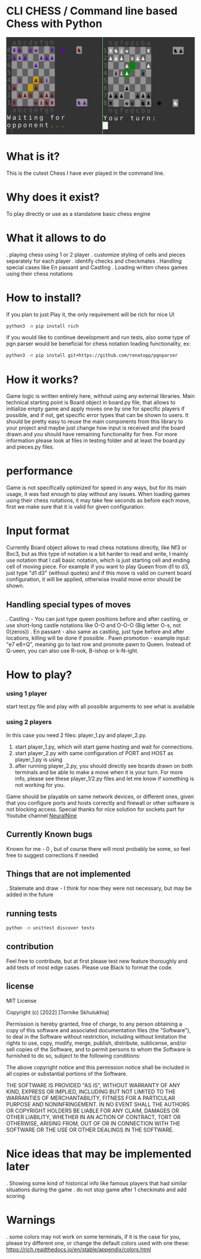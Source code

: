 # CLI CHESS / Command line based Chess with Python

![Image](./static/draft_image.png)

# What is it?
This is the cutest Chess I have ever played in the command line.

# Why does it exist?
To play directly or use as a standalone basic chess engine

# What it allows to do
. playing chess using 1 or 2 player
. customize styling of cells and pieces separately for each player
. identify checks and checkmates
. Handling special cases like En passant and Castling
. Loading written chess games using their chess notations

# How to install?
If you plan to just Play it, the only requirement will be rich for nice UI
```bash
python3 -m pip install rich
```
If you would like to continue development and run tests, also some type of pgn parser would be beneficial for chess notation loading functionality, ex:
```bash
python3 -m pip install git+https://github.com/renatopp/pgnparser
```
# How it works?
Game logic is written entirely here, without using any external libraries. Main technical starting point is Board object in board.py file, that allows to initialize empty game and apply moves one by one for specific players if possible, and if not, get specific error types that can be shown to users. It should be pretty easy to reuse the main components from this library to your project and maybe just change how input is received and the board drawn and you should have remaining functionality for free. For more information please look at files in testing folder and at least the board.py and pieces.py files.

# performance
Game is not specifically optimized for speed in any ways, but for its main usage, it was fast enough to play without any issues. When loading games using their chess notations, it may take few seconds as before each move, first we make sure that it is valid for given configuration.


# Input format
Currently Board object allows to read chess notations directly, like Nf3 or Bxc3, but as this type of notation is a bit harder to read and write, I mainly use notation that I call basic notation, which is just starting cell and ending cell of moving piece. For example if you want to play Queen from d1 to d3, just type "d1 d3" (without quotes) and if this move is valid on current board configuration, it will be applied, otherwise invalid move error should be shown.


## Handling special types of moves
. Castling - You can just type queen positions before and after castling, or use short-long castle notations like O-O and O-O-O (Big letter O-s, not 0(zeros))
. En passant - also same as castling, just type before and after locations, killing will be done if possible
. Pawn promotion - example input: "e7 e8=Q", meaning go to last row and promote pawn to Queen. Instead of Q-ueen, you can also use R-ook, B-ishop or k-N-ight.

# How to play?
### using 1 player
start test.py file and play with all possible arguments to see what is available

### using 2 players
In this case you need 2 files: player_1.py and player_2.py. 
1) start player_1.py, which will start game hosting and wait for connections. 
2) start player_2.py with same configuration of PORT and HOST as player_1.py is using
3) after running player_2.py, you should directly see boards drawn on both terminals and be able to make a move when it is your turn. For more info, please see these player_1/2.py files and let me know if something is not working for you. 

Game should be playable on same network devices, or different ones, given that you configure ports and hosts correctly and firewall or other software is not blocking access. Special thanks for nice solution for sockets part for Youtube channel [NeuralNine](https://www.youtube.com/watch?v=s6HOPw_5XuY)


## Currently Known bugs
Known for me - 0 , but of course there will most probably be some, so feel free to suggest corrections if needed

## Things that are not implemented
. Stalemate and draw - I think for now they were not necessary, but may be added in the future

## running tests
```bash
python -m unittest discover tests
```

## contribution
Feel free to contribute, but at first please test new feature thoroughly and add tests of most edge cases. Please use Black to format the code.

## license
MIT License

Copyright (c) [2022] [Tornike Skhulukhia]

Permission is hereby granted, free of charge, to any person obtaining a copy
of this software and associated documentation files (the "Software"), to deal
in the Software without restriction, including without limitation the rights
to use, copy, modify, merge, publish, distribute, sublicense, and/or sell
copies of the Software, and to permit persons to whom the Software is
furnished to do so, subject to the following conditions:

The above copyright notice and this permission notice shall be included in all
copies or substantial portions of the Software.

THE SOFTWARE IS PROVIDED "AS IS", WITHOUT WARRANTY OF ANY KIND, EXPRESS OR
IMPLIED, INCLUDING BUT NOT LIMITED TO THE WARRANTIES OF MERCHANTABILITY,
FITNESS FOR A PARTICULAR PURPOSE AND NONINFRINGEMENT. IN NO EVENT SHALL THE
AUTHORS OR COPYRIGHT HOLDERS BE LIABLE FOR ANY CLAIM, DAMAGES OR OTHER
LIABILITY, WHETHER IN AN ACTION OF CONTRACT, TORT OR OTHERWISE, ARISING FROM,
OUT OF OR IN CONNECTION WITH THE SOFTWARE OR THE USE OR OTHER DEALINGS IN THE
SOFTWARE.


# Nice ideas that may be implemented later
. Showing some kind of historical info like famous players that had similar situations during the game
. do not stop game after 1 checkmate and add scoring


# Warnings
. some colors may not work on some terminals, if it is the case for you, please try different one, or change the default colors used with one these: https://rich.readthedocs.io/en/stable/appendix/colors.html

